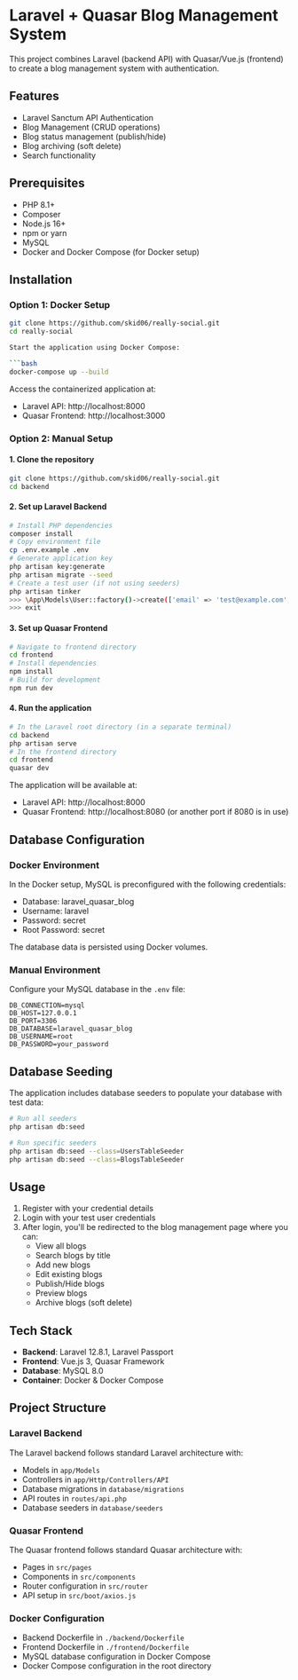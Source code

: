 # Laravel + Quasar Blog Management System

This project combines Laravel (backend API) with Quasar/Vue.js (frontend) to create a blog management system with authentication.

## Features

- Laravel Sanctum API Authentication
- Blog Management (CRUD operations)
- Blog status management (publish/hide)
- Blog archiving (soft delete)
- Search functionality

## Prerequisites

- PHP 8.1+
- Composer
- Node.js 16+
- npm or yarn
- MySQL
- Docker and Docker Compose (for Docker setup)

## Installation

### Option 1: Docker Setup

````bash
git clone https://github.com/skid06/really-social.git
cd really-social

Start the application using Docker Compose:

```bash
docker-compose up --build

````

Access the containerized application at:

- Laravel API: http://localhost:8000
- Quasar Frontend: http://localhost:3000

### Option 2: Manual Setup

#### 1. Clone the repository

```bash
git clone https://github.com/skid06/really-social.git
cd backend
```

#### 2. Set up Laravel Backend

```bash
# Install PHP dependencies
composer install
# Copy environment file
cp .env.example .env
# Generate application key
php artisan key:generate
php artisan migrate --seed
# Create a test user (if not using seeders)
php artisan tinker
>>> \App\Models\User::factory()->create(['email' => 'test@example.com', 'password' => bcrypt('password')]);
>>> exit
```

#### 3. Set up Quasar Frontend

```bash
# Navigate to frontend directory
cd frontend
# Install dependencies
npm install
# Build for development
npm run dev
```

#### 4. Run the application

```bash
# In the Laravel root directory (in a separate terminal)
cd backend
php artisan serve
# In the frontend directory
cd frontend
quasar dev
```

The application will be available at:

- Laravel API: http://localhost:8000
- Quasar Frontend: http://localhost:8080 (or another port if 8080 is in use)

## Database Configuration

### Docker Environment

In the Docker setup, MySQL is preconfigured with the following credentials:

- Database: laravel_quasar_blog
- Username: laravel
- Password: secret
- Root Password: secret

The database data is persisted using Docker volumes.

### Manual Environment

Configure your MySQL database in the `.env` file:

```
DB_CONNECTION=mysql
DB_HOST=127.0.0.1
DB_PORT=3306
DB_DATABASE=laravel_quasar_blog
DB_USERNAME=root
DB_PASSWORD=your_password
```

## Database Seeding

The application includes database seeders to populate your database with test data:

```bash
# Run all seeders
php artisan db:seed

# Run specific seeders
php artisan db:seed --class=UsersTableSeeder
php artisan db:seed --class=BlogsTableSeeder
```

## Usage

1. Register with your credential details
2. Login with your test user credentials
3. After login, you'll be redirected to the blog management page where you can:
   - View all blogs
   - Search blogs by title
   - Add new blogs
   - Edit existing blogs
   - Publish/Hide blogs
   - Preview blogs
   - Archive blogs (soft delete)

## Tech Stack

- **Backend**: Laravel 12.8.1, Laravel Passport
- **Frontend**: Vue.js 3, Quasar Framework
- **Database**: MySQL 8.0
- **Container**: Docker & Docker Compose

## Project Structure

### Laravel Backend

The Laravel backend follows standard Laravel architecture with:

- Models in `app/Models`
- Controllers in `app/Http/Controllers/API`
- Database migrations in `database/migrations`
- API routes in `routes/api.php`
- Database seeders in `database/seeders`

### Quasar Frontend

The Quasar frontend follows standard Quasar architecture with:

- Pages in `src/pages`
- Components in `src/components`
- Router configuration in `src/router`
- API setup in `src/boot/axios.js`

### Docker Configuration

- Backend Dockerfile in `./backend/Dockerfile`
- Frontend Dockerfile in `./frontend/Dockerfile`
- MySQL database configuration in Docker Compose
- Docker Compose configuration in the root directory
